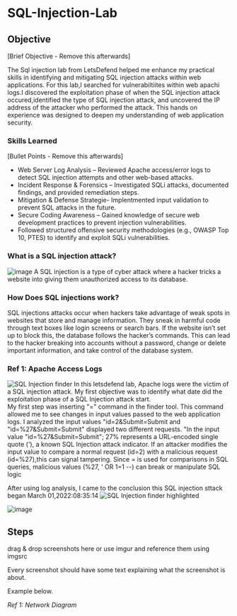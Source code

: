 # SQL-Injection-Lab


## Objective
[Brief Objective - Remove this afterwards]

The Sql injection lab from LetsDefend helped me enhance my practical skills in identifying and mitigating SQL injection attacks within web applications. For this lab,I searched for vulnerabiltiites within web apachi logs.I discovered the exploitation phase of when the SQL injection attack occured,identified the type of SQL injection attack, and uncovered the IP address of the attacker who performed the attack. This hands on experience was designed to deepen my understanding of web application security. 


### Skills Learned
[Bullet Points - Remove this afterwards]

- Web Server Log Analysis – Reviewed Apache access/error logs to detect SQL injection attempts and other web-based attacks.
- Incident Response & Forensics – Investigated SQLi attacks, documented findings, and provided remediation steps.
- Mitigation & Defense Strategie- Implentmented input validation to prevent SQL attacks in the future. 
- Secure Coding Awareness – Gained knowledge of secure web development practices to prevent injection vulnerabilities.
- Followed structured offensive security methodologies (e.g., OWASP Top 10, PTES) to identify and exploit SQLi vulnerabilities.

### What is a SQL injection attack?
![image](https://github.com/user-attachments/assets/ec6fde7a-d68d-4a69-9e1c-e35676c119a7)
A SQL injection is a type of cyber attack where a hacker tricks a website into giving them unauthorized access to its database.
 
### How Does SQL injections work?
SQL injections attacks occur when hackers take advantage of weak spots in websites that store and manage information. They sneak in harmful code through text boxes like login screens or search bars. If the website isn’t set up to block this, the database follows the hacker’s commands. This can lead to the hacker breaking into accounts without a password, change or delete important information, and take control of the database system.

### Ref 1: Apache Access Logs
![SQL Injection finder](https://github.com/user-attachments/assets/c676df15-14ac-4326-8e9f-a78cbcce972e)
In this letsdefend lab, Apache logs were the victim of a SQL injection attack. My first objective was to identify what date did the exploitation phase of a SQL Injection attack start.  
My first step was inserting "=" command in the finder tool. This command allowed me to see changes in input values passed to the web application logs.
I analyzed the input values "id=2&Submit=Submit and "id=%27&Submit=Submit" displayed two different requests.
"In the input value "id=%27&Submit=Submit"; 27% represents a URL-encoded single quote ('), a known SQL Injection attack indicator.
If an attacker modifies the input value to compare a normal request (id=2) with a malicious request (id=%27),this can signal tampering. 
Since = is used for comparisons in SQL queries, malicious values (%27, ' OR 1=1 --) can break or manipulate SQL logic

After using log analysis, I came to the conclusion this SQL injection sttack began March 01,2022:08:35:14 
![SQL Injection finder highlighted ](https://github.com/user-attachments/assets/08c305b8-4a4e-4b34-86ce-b705bce1fe4b)






![image](https://github.com/user-attachments/assets/e5a4d0a2-d91a-43c8-b0ba-9f0e7cf2dab6)

## Steps
drag & drop screenshots here or use imgur and reference them using imgsrc

Every screenshot should have some text explaining what the screenshot is about.

Example below.

*Ref 1: Network Diagram*
